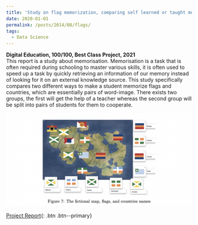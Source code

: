 ```yaml
---
title: 'Study on flag memorization, comparing self learned or taught memorization techniques.'
date: 2020-01-01
permalink: /posts/2014/08/flags/
tags:
  - Data Science
---
```


**Digital Education, 100/100, Best Class Project, 2021** <br> This report is a study about memorisation. Memorisation is a task that is often required during schooling to master various skills, it is often used to speed up a task by quickly retrieving an
information of our memory instead of looking for it on an external knowledge source. This study
specifically compares two different ways to make a student memorize flags and countries, which are
essentially pairs of word-image. There exists two groups, the first will get the help of a teacher
whereas the second group will be split into pairs of students for them to cooperate.


<img src='/images/flags.png'>

[Project Report](https://www.overleaf.com/read/ngczwpzhyhpj){: .btn .btn--primary}